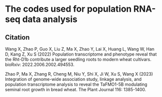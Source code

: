 # The codes used for population RNA-seq data analysis
## Citation
Wang X, Zhao P, Guo X, Liu Z, Ma X, Zhao Y, Lai X, Huang L, Wang W, Han D, Kang Z, Xu S (2022) Population transcriptome and phenotype reveal that the Rht-D1b contribute a larger seedling roots to modern wheat cultivars. bioRxiv: 2022.2006.2002.494553.

Zhao P, Ma X, Zhang R, Cheng M, Niu Y, Shi X, Ji W, Xu S, Wang X (2023) Integration of genome-wide association study, linkage analysis, and population transcriptome analysis to reveal the TaFMO1-5B modulating seminal root growth in bread wheat. The Plant Journal 116: 1385-1400.
